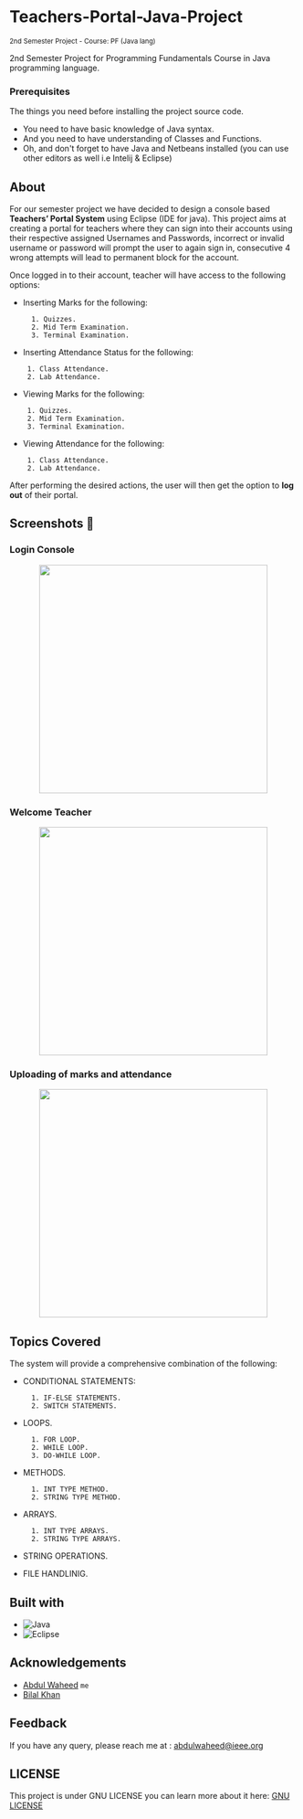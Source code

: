 # Teachers-Portal-Java-Project
<sub> 2nd Semester Project - Course: PF (Java lang)</sub>

2nd Semester Project for Programming Fundamentals Course in Java programming language.

### Prerequisites

The things you need before installing the project source code.

- You need to have basic knowledge of Java syntax.
- And you need to have understanding of Classes and Functions.
- Oh, and don't forget to have Java and Netbeans installed (you can use other editors as well i.e Intelij & Eclipse)

## About

For our semester project we have decided to design a console based **Teachers’ Portal System** 
using Eclipse (IDE for java). 
This project aims at creating a portal for teachers where they can 
sign into their accounts using their respective assigned Usernames and Passwords, incorrect or 
invalid username or password will prompt the user to again sign in, consecutive 4 wrong 
attempts will lead to permanent block for the account. 

Once logged in to their account, teacher will have access to the following options:

- Inserting Marks for the following:

        1. Quizzes.
        2. Mid Term Examination.
        3. Terminal Examination.
-  Inserting Attendance Status for the following:

        1. Class Attendance.
        2. Lab Attendance.
-  Viewing Marks for the following:

        1. Quizzes.
        2. Mid Term Examination.
        3. Terminal Examination.
-  Viewing Attendance for the following:

        1. Class Attendance.
        2. Lab Attendance.

After performing the desired actions, the user will then get the option to **log out** of their portal.


## Screenshots :camera_flash:

<h3> Login Console </h3>
<p align="center">
    <img src="/images/Snap1.jpeg" width="400px" />    
</p>
<h3> Welcome Teacher </h3>
<p align="center">
    <img src="/images/Snap2.jpeg" width="400px" />
</p>
<h3> Uploading of marks and attendance </h3>
<p align="center">
    <img src="/images/Snap3.jpeg" width="400px" />    
</p>



## Topics Covered

The system will provide a comprehensive combination of the following:
- CONDITIONAL STATEMENTS:

        1. IF-ELSE STATEMENTS.
        2. SWITCH STATEMENTS.
- LOOPS.

        1. FOR LOOP.
        2. WHILE LOOP.
        3. DO-WHILE LOOP.
- METHODS.

        1. INT TYPE METHOD.
        2. STRING TYPE METHOD.
- ARRAYS.

        1. INT TYPE ARRAYS.
        2. STRING TYPE ARRAYS.
- STRING OPERATIONS.
- FILE HANDLINIG.


## Built with
- ![Java](https://img.shields.io/badge/java-%23ED8B00.svg?style=for-the-badge&logo=java&logoColor=white)
- ![Eclipse](https://img.shields.io/badge/Eclipse-FE7A16.svg?style=for-the-badge&logo=Eclipse&logoColor=white)

## Acknowledgements
-  [Abdul Waheed](https://github.com/captainWaheed) `me`
- [Bilal Khan]() 

## Feedback
If you have any query, please reach me at : abdulwaheed@ieee.org

## LICENSE
This project is under GNU LICENSE you can learn more about it here: [GNU LICENSE](LICENSE)
